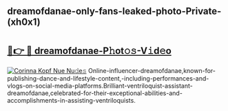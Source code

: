 ## dreamofdanae-only-fans​-leaked-photo​-Private-(xh0x1)


# <h2><a href="https://mediaupload.pro?title=dreamofdanae&ref=git">🔗👉 🔴 dreamofdanae-P𝚑ot𝚘𝚜-V𝚒d𝚎o</a></h2>

[![Corinna Kopf Nue Nu𝚍e𝚜](https://i.imgur.com/0qMVB7G.gif)](https://mediaupload.pro?title=dreamofdanae&ref=git)
Online-influencer-dreamofdanae,known-for-publishing-dance-and-lifestyle-content,-including-performances-and-vlogs-on-social-media-platforms.Brilliant-ventriloquist-assistant-dreamofdanae,celebrated-for-their-exceptional-abilities-and-accomplishments-in-assisting-ventriloquists.  